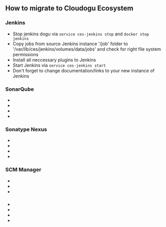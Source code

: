## How to migrate to Cloudogu Ecosystem
### Jenkins
 * Stop jenkins dogu via `service ces-jenkins stop` and `docker stop jenkins`
 * Copy jobs from source Jenkins instance '/job' folder to '/var/lib/ces/jenkins/volumes/data/jobs' and check for right file system permissions
 * Install all neccessary plugins to Jenkins
 * Start Jenkins via `service ces-jenkins start`
 * Don't forget to change documentation/links to your new instance of Jenkins

### SonarQube
 * 
 * 
 * 
 * 

### Sonatype Nexus
 * 
 * 
 * 
 * 

### SCM Manager
 * 
 * 
 * 

### 
 * 
 * 
 *
 * 


